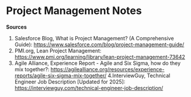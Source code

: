 # Project Management Notes
**Sources**
1. Salesforce Blog, What is Project Management? (A Comprehensive Guide): https://www.salesforce.com/blog/project-management-guide/
2. PMI.org, Lean Project Management: https://www.pmi.org/learning/library/lean-project-management-73642
3. Agile Alliance, Experience Report - Agile and Six Sigma, how do they mix together?: https://agilealliance.org/resources/experience-reports/agile-six-sigma-mix-together/
4.InterviewGuy, Technical Engineer Job Description [Updated for 2025]: https://interviewguy.com/technical-engineer-job-description/

